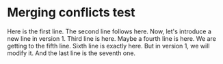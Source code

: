 # Merging conflicts test
Here is the first line.
The second line follows here.
Now, let's introduce a new line in version 1.
Third line is here.
Maybe a fourth line is here.
We are getting to the fifth line.
Sixth line is exactly here. But in version 1, we will modify it.
And the last line is the seventh one.
